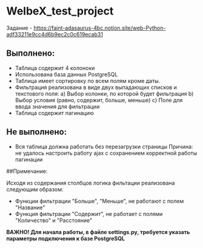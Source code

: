 # WelbeX_test_project
Задание - https://faint-adasaurus-4bc.notion.site/web-Python-adf33211e9cc4d6b9ec2c0c619ecab31

## Выполнено:

* Таблица содержит 4 колоноки
* Использована база данных PostgreSQL
* Таблица имеет сортировку по всем полям кроме даты. 
* Фильтрация реализована в виде двух выпадающих списков и текстового поля:
  a) Выбор колонки, по которой будет фильтрация
  b) Выбор условия (равно, содержит, больше, меньше)
  c) Поле для ввода значения для фильтрации
* Таблица содержит пагинацию

## Не выполнено:

* Вся таблица должна работать без перезагрузки страницы
Причина:
не удалось настроить работу ajax с сохранением корректной работы пагинации

##Примечание:

Исходя из содержания столбцов логика фильтации реализована следующим образом:

* Функции фильтрации "Больше", "Меньше", не работают с полем "Название"
* Функция фильтрации "Содержит", не работает с полями "Количество" и "Расстояние"

**ВАЖНО! Для начала работы, в файле settings.py, требуется указать параметры подключения к базе PostgreSQL**
